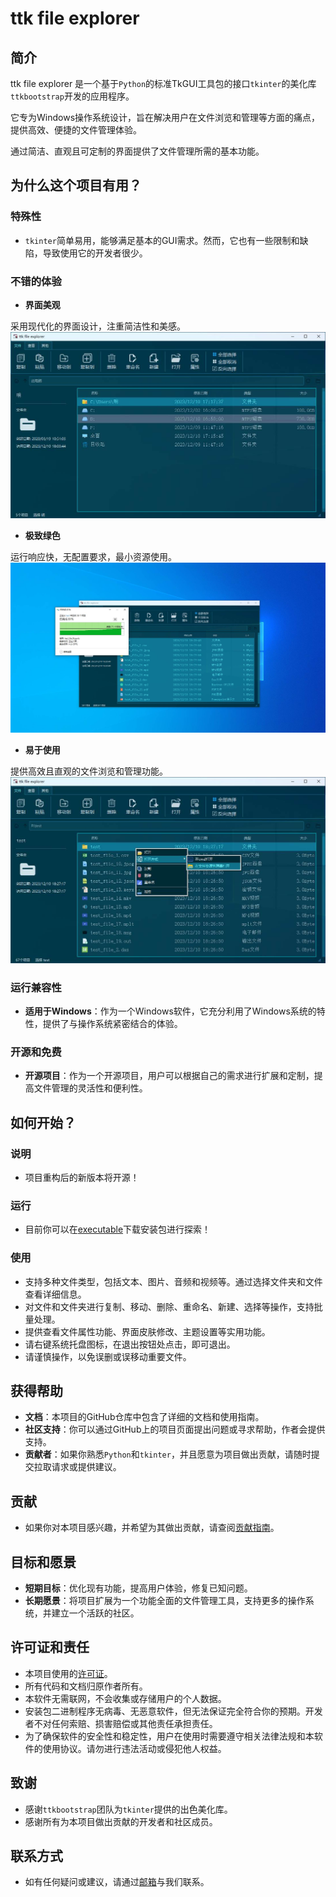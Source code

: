 # ttk file explorer  
  
## 简介  
  
ttk file explorer 是一个基于`Python`的标准TkGUI工具包的接口`tkinter`的美化库`ttkbootstrap`开发的应用程序。

它专为Windows操作系统设计，旨在解决用户在文件浏览和管理等方面的痛点，提供高效、便捷的文件管理体验。

通过简洁、直观且可定制的界面提供了文件管理所需的基本功能。
  
## 为什么这个项目有用？  

### 特殊性  

* `tkinter`简单易用，能够满足基本的GUI需求。然而，它也有一些限制和缺陷，导致使用它的开发者很少。

### 不错的体验

* **界面美观**

采用现代化的界面设计，注重简洁性和美感。
![](./images/0.3-BETA/main.png)

* **极致绿色**

运行响应快，无配置要求，最小资源使用。
![](./images//0.3-BETA/del.png)

* **易于使用**

提供高效且直观的文件浏览和管理功能。
![](./images/0.3-BETA/menu_in.png)
  
### 运行兼容性  
  
* **适用于Windows**：作为一个Windows软件，它充分利用了Windows系统的特性，提供了与操作系统紧密结合的体验。  
  
### 开源和免费  
  
* **开源项目**：作为一个开源项目，用户可以根据自己的需求进行扩展和定制，提高文件管理的灵活性和便利性。 
  
## 如何开始？  

### 说明

* 项目重构后的新版本将开源！

### 运行  
  
* 目前你可以在[executable](https://github.com/pyheight/ttk-file-explorer/tree/7634557d3086b73bc22c9a0542c63dc49e0c0426/executable)下载安装包进行探索！
  
### 使用  

* 支持多种文件类型，包括文本、图片、音频和视频等。通过选择文件夹和文件查看详细信息。
* 对文件和文件夹进行复制、移动、删除、重命名、新建、选择等操作，支持批量处理。
* 提供查看文件属性功能、界面皮肤修改、主题设置等实用功能。
* 请右键系统托盘图标，在退出按钮处点击，即可退出。
* 请谨慎操作，以免误删或误移动重要文件。
  
## 获得帮助  
  
* **文档**：本项目的GitHub仓库中包含了详细的文档和使用指南。  
* **社区支持**：你可以通过GitHub上的项目页面提出问题或寻求帮助，作者会提供支持。  
* **贡献者**：如果你熟悉`Python`和`tkinter`，并且愿意为项目做出贡献，请随时提交拉取请求或提供建议。  
  
## 贡献  
  
* 如果你对本项目感兴趣，并希望为其做出贡献，请查阅[贡献指南](CONTRIBUTING.md)。  
  
## 目标和愿景  
  
* **短期目标**：优化现有功能，提高用户体验，修复已知问题。  
* **长期愿景**：将项目扩展为一个功能全面的文件管理工具，支持更多的操作系统，并建立一个活跃的社区。  
  
## 许可证和责任  
  
* 本项目使用的[许可证](LICENSE)。  
* 所有代码和文档归原作者所有。
* 本软件无需联网，不会收集或存储用户的个人数据。
* 安装包二进制程序无病毒、无恶意软件，但无法保证完全符合你的预期。开发者不对任何索赔、损害赔偿或其他责任承担责任。
* 为了确保软件的安全性和稳定性，用户在使用时需要遵守相关法律法规和本软件的使用协议。请勿进行违法活动或侵犯他人权益。

## 致谢  
  
* 感谢`ttkbootstrap`团队为`tkinter`提供的出色美化库。  
* 感谢所有为本项目做出贡献的开发者和社区成员。  
  
## 联系方式  
  
* 如有任何疑问或建议，请通过[邮箱](mailto:276581780@qq.com)与我们联系。
  
